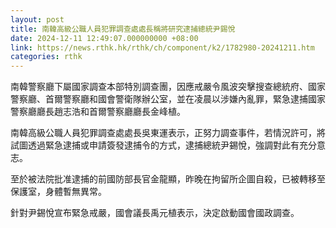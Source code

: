 ```yaml
---
layout: post
title: 南韓高級公職人員犯罪調查處處長稱將研究逮捕總統尹錫悅
date: 2024-12-11 12:49:07.000000000 +08:00
link: https://news.rthk.hk/rthk/ch/component/k2/1782980-20241211.htm
categories: rthk
---
```


南韓警察廳下屬國家調查本部特別調查團，因應戒嚴令風波突擊搜查總統府、國家警察廳、首爾警察廳和國會警衛隊辦公室，並在凌晨以涉嫌內亂罪，緊急逮捕國家警察廳廳長趙志浩和首爾警察廳廳長金峰植。

南韓高級公職人員犯罪調查處處長吳東運表示，正努力調查事件，若情況許可，將試圖透過緊急逮捕或申請簽發逮捕令的方式，逮捕總統尹錫悅，強調對此有充分意志。

至於被法院批准逮捕的前國防部長官金龍顯，昨晚在拘留所企圖自殺，已被轉移至保護室，身體暫無異常。

針對尹錫悅宣布緊急戒嚴，國會議長禹元植表示，決定啟動國會國政調查。
